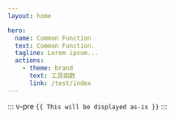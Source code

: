 ```yaml
---
layout: home

hero:
  name: Common Function
  text: Common Function.
  tagline: Lorem ipsum...
  actions:
    - theme: brand
      text: 工具函数
      link: /test/index
---
```

::: v-pre
`{{ This will be displayed as-is }}`
:::
<script setup>
import Counter from './components/Counter.vue'
</script>
<Counter />

